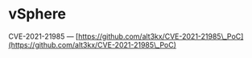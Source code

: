 # vSphere

CVE-2021-21985 — [https://github.com/alt3kx/CVE-2021-21985\_PoC](https://github.com/alt3kx/CVE-2021-21985\_PoC)
